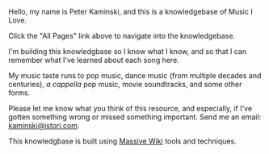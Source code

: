 Hello, my name is Peter Kaminski, and this is a knowledgebase of Music I Love.

Click the "All Pages" link above to navigate into the knowledgebase.

I'm building this knowledgbase so I know what I know, and so that I can remember what I've learned about each song here.

My music taste runs to pop music, dance music (from multiple decades and centuries), _a cappella_ pop music, movie soundtracks, and some other forms.

Please let me know what you think of this resource, and especially, if I've gotten something wrong or missed something important.  Send me an email: [kaminski@istori.com](mailto:kaminski@istori.com).

This knowledgbase is built using [Massive Wiki](https://massive.wiki/) tools and techniques.